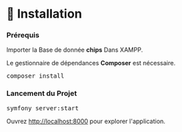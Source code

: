 <body>
    <div class="container">
        <div class="section">
            <h1>🚀 Installation</h1>
            <h3>Prérequis</h3>
            <p>Importer la Base de donnée <strong>chips</strong> Dans XAMPP.</p>
            <p>Le gestionnaire de dépendances <strong>Composer</strong> est nécessaire.</p>
            <pre class="command">composer install</pre>
            <h3>Lancement du Projet</h3>
            <pre class="command">symfony server:start</pre>
            <p>Ouvrez <a href="http://localhost:8000">http://localhost:8000</a> pour explorer l'application.</p>
        </div>
    </div>
</body>
</html>
